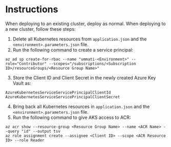 # Instructions

When deploying to an existing cluster, deploy as normal. When deploying to a new cluster, follow these steps:

1. Delete all Kubernetes resources from `application.json` and the `<environment>.parameters.json` file.
2. Run the following command to create a service principal:

```
az ad sp create-for-rbac --name "ummati-<Environment>" --role="Contributor" --scopes="/subscriptions/<Subscription ID>/resourceGroups/<Resource Group Name>"
```

3. Store the Client ID and Client Secret in the newly created Azure Key Vault as:

```
AzureKubernetesServiceServicePrincipalClientId
AzureKubernetesServiceServicePrincipalClientSecret
```

4. Bring back all Kubernetes resources in `application.json` and the `<environment>.parameters.json` file.
5. Run the following command to give AKS access to ACR:

```
az acr show --resource-group <Resource Group Name> --name <ACR Name> --query "id" --output tsv
az role assignment create --assignee <Client ID> --scope <ACR Resource ID> --role Reader
```